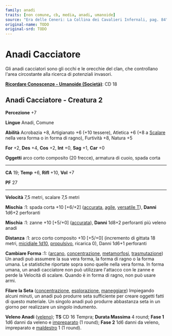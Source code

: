```yaml
---
family: anadi
traits: [non comune, cb, media, anadi, umanoide]
source: "Era delle Ceneri: La Collina dei Cavalieri Infernali, pag. 84"
original-name: TODO
original-srd: TODO
---
```


# Anadi Cacciatore

Gli anadi cacciatori sono gli occhi e le orecchie del clan, che controllano
l'area circostante alla ricerca di potenziali invasori.

**[Ricordare Conoscenze - Umanoide (Società)](/azioni/abilita/ricordare-conoscenze)**:
CD 18

## Anadi Cacciatore - Creatura 2

**Percezione** +7

**Lingue** Anadi, Comune

**Abilità** Acrobazia +8, Artigianato +6 (+10 tessere), Atletica +6 (+8 a
[Scalare](/azioni/abilita/scalare) nella vera forma o in forma di ragno),
Furtività +8, Natura +5

**For** +2, **Des** +4, **Cos** +2, **Int** +0, **Sag** +1, **Car** +0

**Oggetti** arco corto composito (20 frecce), armatura di cuoio, spada corta

---

**CA** 19; **Temp** +6, **Rifl** +10, **Vol** +7

**PF** 27

---

**Velocità** 7,5 metri, scalare 7,5 metri

**Mischia** :1: spada corta +10 \[+6/+2] ([accurata](/tratti/accurata),
[agile](/tratti/agile), [versatile T](/tratti/versatile)), **Danni** 1d6+2
perforanti

**Mischia** :1: zanne +10 \[+5/+0] ([accurata](/tratti/accurata)), **Danni**
1d8+2 perforanti più veleno anadi

**Distanza** :1: arco corto composito +10 \[+5/+0] (incremento di gittata 18
metri, [micidiale 1d10](/tratti/micidiale), [propulsivo](/tratti/propulsivo),
ricarica 0), Danni 1d6+1 perforanti

**Cambiare Forma** :1: ([arcano](/tratti/arcano),
[concentrazione](/tratti/concentrazione), [metamorfosi](/tratti/metamorfosi),
[trasmutazione](/tratti/trasmutazione)) Un anadi può assumere la sua vera forma,
la forma di ragno o la forma umana. Le statistiche riportate sopra sono quelle
nella vera forma. In forma umana, un anadi cacciatore non può utilizzare
l'attacco con le zanne e perde la Velocità di scalare. Quando è in forma di
ragno, non può usare armi.

**Filare la Seta** ([concentrazione](/tratti/concentrazione),
[esplorazione](/tratti/esplorazione), [maneggiare](/tratti/maneggiare))
Impiegando alcuni minuti, un anadi può produrre seta sufficiente per creare
oggetti fatti di questo materiale. Un singolo anadi può produrre abbastanza seta
in un giorno per realizzare un singolo indumento.

**Veleno Anadi** ([veleno](/tratti/veleno)); **TS** CD 16 Tempra; **Durata
Massima** 4 round; **Fase 1** 1d6 danni da veleno e
[impreparato](/condizioni/impreparato) (1 round); **Fase 2** 1d6 danni da
veleno, impreparato e [maldestro](/condizioni/maldestro) 1 (1 round).
